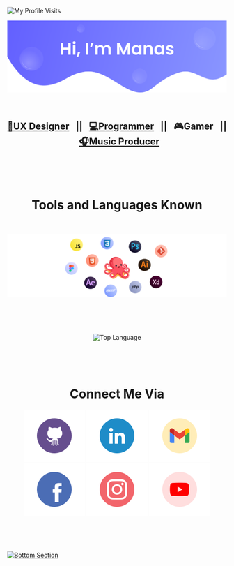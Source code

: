 <p align="left"> <img src="https://komarev.com/ghpvc/?username=Manas-P&label=Profile%20views&color=6461FF&style=flat" alt="My Profile Visits" /> </p>

[![Toper Section](./images/upper.svg)](https://manas-p.github.io/About_Me/)

<!-- <a href="https://manas-p.github.io/About_Me/"><img src="./images/upper.svg"></a> -->

<br>

<h2 align="center"><a href="https://skynox.tech/"><b>🎨UX Designer</b></a> &nbsp; || &nbsp; <a href="https://github.com/Manas-P"><b>💻Programmer</b></a> &nbsp; || &nbsp; <a><b>🎮Gamer</b></a> &nbsp; || &nbsp; <a href="https://www.youtube.com/watch?v=RYSiexMk7ks&ab_channel=NeonEyez""><b>🎧Music Producer</b></a></h2>

<br><br><br>

<h1 align="center"><b>Tools and Languages Known</b></h1>

<br>

![Languages and Tools Known](./images/tools.svg)

<br><br><br>

<p align="center">
<img align="center" src="https://github-readme-stats.vercel.app/api/top-langs/?username=Manas-P&layout=default&bg_color=ffffff&hide_border=true&card_width=300" alt="Top Language">

<!-- ![Top Langs](https://github-readme-stats.vercel.app/api/top-langs/?username=Manas-P&layout=default&bg_color=EEF4FF&hide_border=true&card_width=450) -->

<!-- <img align="center" src="https://github-readme-stats.vercel.app/api?username=Manas-P&count_private=true&show_icons=true&bg_color=ffffff&hide_border=true&line_height=35&card_width=200" alt="GitHub Status"> -->

<!-- ![Github stats](https://github-readme-stats.vercel.app/api?username=Manas-P&count_private=true&show_icons=true&bg_color=EEF4FF&hide_border=true&line_height=35) -->
</p>

<br><br><br>

<h1 align="center"><b>Connect Me Via</b></h1>

<p align="center">
	<a href="https://github.com/Manas-P"><img src="./images/github.svg" alt="GitHub"/></a>
	<a href="https://www.linkedin.com/in/manas-p-a1b977175/"><img src="./images/linkedin.svg" alt="LinkedIn"/></a>
    <a href="mailto: manas4518pachakkil@gmail.com"><img src="./images/gmail.svg" alt="Gmail"/></a>
	<a href="https://www.facebook.com/people/Manas-E-DM/100006618678078"><img src="./images/facebook.svg" alt="Facebook"/></a>
	<a href="https://www.instagram.com/manaz____/"><img src="./images/instagram.svg" alt="Instagram"/></a>
	<a href="https://www.youtube.com/watch?v=RYSiexMk7ks&ab_channel=NeonEyez"><img src="./images/youtube.svg" alt="Youtube"/></a>
</p>

<br><br><br>

[![Bottom Section](./images/bottom.svg)](https://manas-p.github.io/About_Me/)
